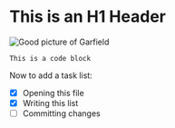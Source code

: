 # This is an H1 Header

![Good picture of Garfield](https://upload.wikimedia.org/wikipedia/en/b/bc/Garfield_the_Cat.svg)

```
This is a code block
```

Now to add a task list:
- [x] Opening this file
- [x] Writing this list
- [ ] Committing changes
